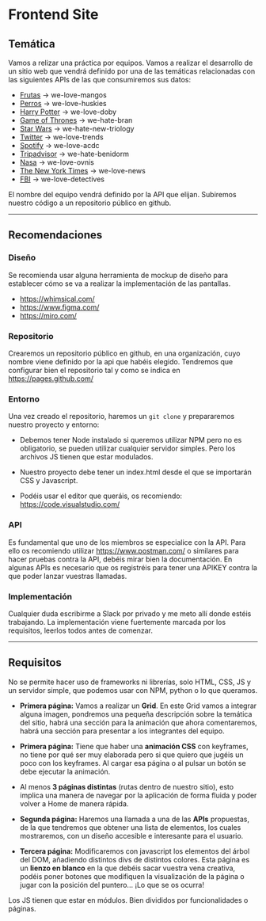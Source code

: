 # Frontend Site

## Temática

Vamos a relizar una práctica por equipos. Vamos a realizar el desarrollo de un sitio web que vendrá definido por una de las temáticas relacionadas con las siguientes APIs de las que consumiremos sus datos:

- [Frutas](https://www.fruityvice.com/) -> we-love-mangos
- [Perros](https://thedogapi.com/) -> we-love-huskies
- [Harry Potter](https://wizard-world-api.herokuapp.com/swagger/index.html) -> we-love-doby
- [Game of Thrones](https://thronesapi.com/) -> we-hate-bran
- [Star Wars](https://swapi.dev/) -> we-hate-new-triology
- [Twitter](https://developer.twitter.com/en/docs) -> we-love-trends
- [Spotify](https://developer.spotify.com/documentation/web-api/) -> we-love-acdc
- [Tripadvisor](https://www.tripadvisor.com/developers) -> we-hate-benidorm
- [Nasa](https://api.nasa.gov/) -> we-love-ovnis
- [The New York Times](https://developer.nytimes.com/) -> we-love-news
- [FBI](https://www.fbi.gov/wanted/api) -> we-love-detectives

El nombre del equipo vendrá definido por la API que elijan.
Subiremos nuestro código a un repositorio público en github.

---

## Recomendaciones

### Diseño

Se recomienda usar alguna herramienta de mockup de diseño para establecer cómo se va a realizar la implementación de las pantallas.

- <https://whimsical.com/>
- <https://www.figma.com/>
- <https://miro.com/>

### Repositorio

Crearemos un repositorio público en github, en una organización, cuyo nombre viene definido por la api que habéis elegido. Tendremos que configurar bien el repositorio tal y como se indica en <https://pages.github.com/>

### Entorno

Una vez creado el repositorio, haremos un `git clone` y prepararemos nuestro proyecto y entorno:

- Debemos tener Node instalado si queremos utilizar NPM pero no es obligatorio, se pueden utilizar cualquier servidor simples. Pero los archivos JS tienen que estar modulados.

- Nuestro proyecto debe tener un index.html desde el que se importarán CSS y Javascript.

- Podéis usar el editor que queráis, os recomiendo:
<https://code.visualstudio.com/>

### API

Es fundamental que uno de los miembros se especialice con la API. Para ello os recomiendo utilizar https://www.postman.com/ o similares para hacer pruebas contra la API, debéis mirar bien la documentación.
En algunas APIs es necesario que os registréis para tener una APIKEY contra la que poder lanzar vuestras llamadas.

### Implementación

Cualquier duda escribirme a Slack por privado y me meto allí donde estéis trabajando.
La implementación viene fuertemente marcada por los requisitos, leerlos todos antes de comenzar.

---

## Requisitos

No se permite hacer uso de frameworks ni librerías, solo HTML, CSS, JS y un servidor simple, que podemos usar con NPM, python o lo que queramos.

- **Primera página:** Vamos a realizar un **Grid**. En este Grid vamos a integrar alguna imagen, pondremos una pequeña descripción sobre la temática del sitio, habrá una sección para la animación que ahora comentaremos, habrá una sección para presentar a los integrantes del equipo.

- **Primera página:** Tiene que haber una **animación CSS** con keyframes, no tiene por qué ser muy elaborada pero si que quiero que jugéis un poco con los keyframes. Al cargar esa página o al pulsar un botón se debe ejecutar la animación.

- Al menos **3 páginas distintas** (rutas dentro de nuestro sitio), esto implica una manera de navegar por la aplicación de forma fluida y poder volver a Home de manera rápida.

- **Segunda página:** Haremos una llamada a una de las **APIs** propuestas, de la que tendremos que obtener una lista de elementos, los cuales mostraremos, con un diseño accesible e interesante para el usuario.

- **Tercera página:** Modificaremos con javascript los elementos del árbol del DOM, añadiendo distintos divs de distintos colores. Esta página es un **lienzo en blanco** en la que debéis sacar vuestra vena creativa, podéis poner botones que modifiquen la visualización de la página o jugar con la posición del puntero... ¡Lo que se os ocurra!

Los JS tienen que estar en módulos. Bien divididos por funcionalidades o páginas.
